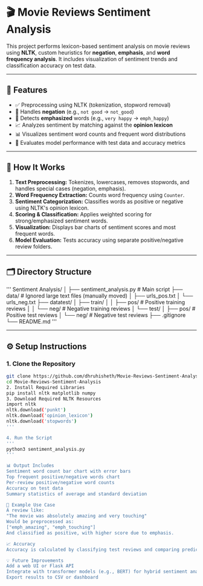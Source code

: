 # 🎬 Movie Reviews Sentiment Analysis

This project performs lexicon-based sentiment analysis on movie reviews using **NLTK**, custom heuristics for **negation**, **emphasis**, and **word frequency analysis**. It includes visualization of sentiment trends and classification accuracy on test data.

---

## 📌 Features

- ✅ Preprocessing using NLTK (tokenization, stopword removal)
- 🔁 Handles **negation** (e.g., `not good` → `not_good`)
- 📢 Detects **emphasized** words (e.g., `very happy` → `emph_happy`)
- 📈 Analyzes sentiment by matching against the **opinion lexicon**
- 📊 Visualizes sentiment word counts and frequent word distributions
- 🧪 Evaluates model performance with test data and accuracy metrics

---

## 🧠 How It Works

1. **Text Preprocessing:** Tokenizes, lowercases, removes stopwords, and handles special cases (negation, emphasis).
2. **Word Frequency Extraction:** Counts word frequency using `Counter`.
3. **Sentiment Categorization:** Classifies words as positive or negative using NLTK's opinion lexicon.
4. **Scoring & Classification:** Applies weighted scoring for strong/emphasized sentiment words.
5. **Visualization:** Displays bar charts of sentiment scores and most frequent words.
6. **Model Evaluation:** Tests accuracy using separate positive/negative review folders.

---

## 🗂️ Directory Structure
'''
Sentiment Analysis/
│
├── sentiment_analysis.py # Main script
├── data/ # Ignored large text files (manually moved)
│ ├── urls_pos.txt
│ └── urls_neg.txt
├── datatest/
│ ├── train/
│ │ ├── pos/ # Positive training reviews
│ │ └── neg/ # Negative training reviews
│ └── test/
│ ├── pos/ # Positive test reviews
│ └── neg/ # Negative test reviews
├── .gitignore
└── README.md
'''

---

## ⚙️ Setup Instructions

### 1. Clone the Repository
```bash
git clone https://github.com/dhruhisheth/Movie-Reviews-Sentiment-Analysis.git
cd Movie-Reviews-Sentiment-Analysis
2. Install Required Libraries
pip install nltk matplotlib numpy
3. Download Required NLTK Resources
import nltk
nltk.download('punkt')
nltk.download('opinion_lexicon')
nltk.download('stopwords')
'''

4. Run the Script
'''
python3 sentiment_analysis.py
'''

📊 Output Includes
Sentiment word count bar chart with error bars
Top frequent positive/negative words chart
Per-review positive/negative word counts
Accuracy on test data
Summary statistics of average and standard deviation

🧪 Example Use Case
A review like:
"The movie was absolutely amazing and very touching"
Would be preprocessed as:
["emph_amazing", "emph_touching"]
And classified as positive, with higher score due to emphasis.

📈 Accuracy
Accuracy is calculated by classifying test reviews and comparing predictions against ground truth labels (pos and neg folders). Final result is printed at the end of the script.

💡 Future Improvements
Add a web UI or Flask API
Integrate with transformer models (e.g., BERT) for hybrid sentiment analysis
Export results to CSV or dashboard


